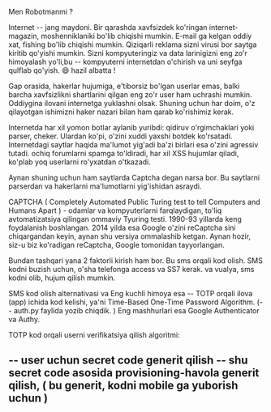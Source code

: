 Men Robotmanmi ?

Internet -- jang maydoni. Bir qarashda xavfsizdek ko'ringan internet-magazin, moshenniklaniki bo'lib
chiqishi mumkin. E-mail ga kelgan oddiy xat, fishing bo'lib chiqishi mumkin. Qiziqarli reklama
sizni virusi bor saytga kiritib qo'yishi mumkin. Sizni kompyuteringiz va data larinigizni eng
zo'r himoyalash yo'li,bu -- kompyuterni internetdan o'chirish va uni seyfga qulflab qo'yish. 😄 hazil albatta !

Gap orasida, hakerlar hujumiga, e'tiborsiz bo'lgan userlar emas, balki barcha xavfsizlikni shartlarini
qilgan eng zo'r user ham uchrashi mumkin. Oddiygina ilovani internetga yuklashni olsak. Shuning uchun
har doim, o'z qilayotgan ishimizni haker nazari bilan ham qarab ko'rishimiz kerak.

Internetda har xil yomon botlar aylanib yuribdi: qidiruv o'rgimchaklari yoki parser, cheker.
Ulardan ko'pi, o'zini xuddi yaxshi botdek ko'rsatadi. Internetdagi saytlar haqida ma'lumot yig'adi
ba'zi birlari esa o'zini agressiv tutadi. ochiq forumlarni spamga to'ldiradi, har xil XSS hujumlar qiladi, 
ko'plab yoq userlarni ro'yxatdan o'tkazadi. 

Aynan shuning uchun ham saytlarda Captcha degan narsa bor. Bu saytlarni parserdan va hakerlarni ma'lumotlarni yig'ishidan asraydi. 

CAPTCHA ( Completely Automated Public Turing test to tell Computers and Humans Apart ) - odamlar va kompyuterlarni farqlaydigan, to'liq avtomatizatsiya qilingan ommaviy Tyuring testi. 1990-93 yillarda keng foydalanish boshlangan. 2014 yilda esa Google o'zini reCaptcha sini chiqargandan keyin, aynan shu versiya ommalashib ketgan. Aynan hozir, siz-u biz ko'radigan reCaptcha, Google tomonidan tayyorlangan.



Bundan tashqari yana 2 faktorli kirish ham bor. Bu sms orqali kod olish. SMS kodni buzish uchun, o'sha telefonga access va SS7 kerak. va vualya, sms kodni olib, hujum qilish mumkin. 

SMS kod olish alternativasi va Eng kuchli himoya esa -- TOTP orqali ilova (app) ichida kod kelishi,  ya'ni Time-Based One-Time Password Algorithm.
(-- auth.py faylida yozib chiqdik. )
Eng mashhurlari esa Google Authenticator va Authy.


TOTP kod orqali userni verifikatsiya qilish algoritmi:

-- user uchun secret code generit qilish
-- shu secret code asosida provisioning-havola generit qilish, ( bu generit, kodni mobile ga yuborish uchun )
--
